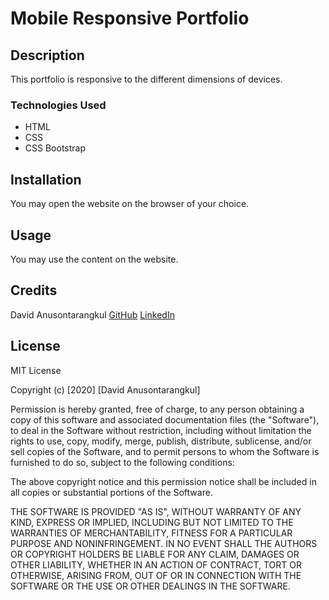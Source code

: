 # Mobile Responsive Portfolio

## Description

This portfolio is responsive to the different dimensions of devices.

### Technologies Used

- HTML
- CSS
- CSS Bootstrap

## Installation

You may open the website on the browser of your choice.

## Usage

You may use the content on the website.

## Credits

David Anusontarangkul
[GitHub](https://github.com/anusontarangku)
[LinkedIn](https://linkedin.com/in/anusontarangkul/)

## License

MIT License

Copyright (c) [2020] [David Anusontarangkul]

Permission is hereby granted, free of charge, to any person obtaining a copy
of this software and associated documentation files (the "Software"), to deal
in the Software without restriction, including without limitation the rights
to use, copy, modify, merge, publish, distribute, sublicense, and/or sell
copies of the Software, and to permit persons to whom the Software is
furnished to do so, subject to the following conditions:

The above copyright notice and this permission notice shall be included in all
copies or substantial portions of the Software.

THE SOFTWARE IS PROVIDED "AS IS", WITHOUT WARRANTY OF ANY KIND, EXPRESS OR
IMPLIED, INCLUDING BUT NOT LIMITED TO THE WARRANTIES OF MERCHANTABILITY,
FITNESS FOR A PARTICULAR PURPOSE AND NONINFRINGEMENT. IN NO EVENT SHALL THE
AUTHORS OR COPYRIGHT HOLDERS BE LIABLE FOR ANY CLAIM, DAMAGES OR OTHER
LIABILITY, WHETHER IN AN ACTION OF CONTRACT, TORT OR OTHERWISE, ARISING FROM,
OUT OF OR IN CONNECTION WITH THE SOFTWARE OR THE USE OR OTHER DEALINGS IN THE
SOFTWARE.
